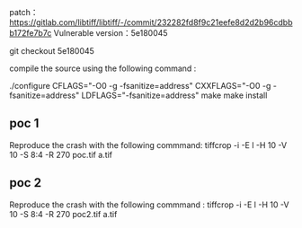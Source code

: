 patch： https://gitlab.com/libtiff/libtiff/-/commit/232282fd8f9c21eefe8d2d2b96cdbbb172fe7b7c
Vulnerable version：5e180045

git checkout 5e180045


compile the source using the following command :  

./configure CFLAGS="-O0 -g -fsanitize=address" CXXFLAGS="-O0 -g -fsanitize=address" LDFLAGS="-fsanitize=address"
make
make install

## poc 1
Reproduce the crash with the following commmand:
tiffcrop -i -E l -H 10 -V 10 -S 8:4 -R 270 poc.tif a.tif

## poc 2
Reproduce the crash with the following commmand : 
tiffcrop -i -E l -H 10 -V 10 -S 8:4 -R 270 poc2.tif a.tif

